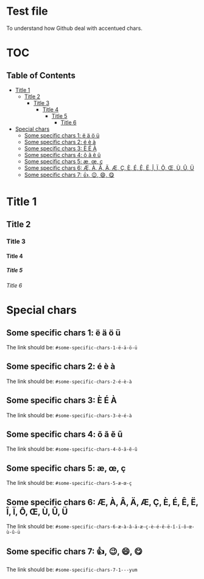 # Test file
To understand how Github deal with accentued chars.

# TOC
<!-- TOC titleSize:2 tabSpaces:2 depthFrom:0 depthTo:6 withLinks:1 updateOnSave:1 orderedList:0 skip:2 title:1 charForUnorderedList:* -->
## Table of Contents
* [Title 1](#title-1)
  * [Title 2](#title-2)
    * [Title 3](#title-3)
      * [Title 4](#title-4)
        * [Title 5](#title-5)
          * [Title 6](#title-6)
* [Special chars](#special-chars)
  * [Some specific chars 1: ë ä ö ü](#some-specific-chars-1-ë-ä-ö-ü)
  * [Some specific chars 2: é è à](#some-specific-chars-2-é-è-à)
  * [Some specific chars 3: È É À](#some-specific-chars-3-è-é-à)
  * [Some specific chars 4: õ ã ẽ ũ](#some-specific-chars-4-õ-ã-ẽ-ũ)
  * [Some specific chars 5: æ, œ, ç](#some-specific-chars-5-æ-œ-ç)
  * [Some specific chars 6: Æ, À, Â, Ä, Æ, Ç, È, É, Ê, Ë, Î, Ï, Ô, Œ, Ù, Û, Ü](#some-specific-chars-6-æ-à-â-ä-æ-ç-è-é-ê-ë-î-ï-ô-œ-ù-û-ü)
  * [Some specific chars 7: :+1:, 😉, 😄, :yum:](#some-specific-chars-7-1---yum)
<!-- /TOC -->

# Title 1

## Title 2

### Title 3

#### Title 4

##### Title 5

###### Title 6

# Special chars

## Some specific chars 1: ë ä ö ü
The link should be:
`#some-specific-chars-1-ë-ä-ö-ü`

## Some specific chars 2: é è à
The link should be:
`#some-specific-chars-2-é-è-à`

## Some specific chars 3: È É À
The link should be:
`#some-specific-chars-3-è-é-à`

## Some specific chars 4: õ ã ẽ ũ
The link should be:
`#some-specific-chars-4-õ-ã-ẽ-ũ`

## Some specific chars 5: æ, œ, ç
The link should be:
`#some-specific-chars-5-æ-œ-ç`

## Some specific chars 6: Æ, À, Â, Ä, Æ, Ç, È, É, Ê, Ë, Î, Ï, Ô, Œ, Ù, Û, Ü
The link should be:
`#some-specific-chars-6-æ-à-â-ä-æ-ç-è-é-ê-ë-î-ï-ô-œ-ù-û-ü`

## Some specific chars 7: :+1:, 😉, 😄, :yum:
The link should be:
`#some-specific-chars-7-1---yum`

